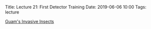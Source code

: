 Title: Lecture 21: First Detector Training
Date: 2019-06-06 10:00
Tags: lecture


[Guam's Invasive Insects](/pdfs/GuamInvasiveInsectsMBP20100120.pdf)
